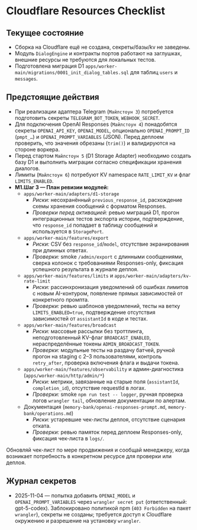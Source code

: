 # Cloudflare Resources Checklist

## Текущее состояние
- Сборка на Cloudflare ещё не создана, секреты/базы/kv не заведены.
- Модуль `DialogEngine` и контракты портов работают на заглушках, внешние ресурсы не требуются для локальных тестов.
- Подготовлена миграция D1 `apps/worker-main/migrations/0001_init_dialog_tables.sql` для таблиц `users` и `messages`.

## Предстоящие действия
- При реализации адаптера Telegram (`Майлстоун 3`) потребуется подготовить секреты `TELEGRAM_BOT_TOKEN`, `WEBHOOK_SECRET`.
- Для подключения OpenAI Responses (`Майлстоун 4`) понадобятся секреты `OPENAI_API_KEY`, `OPENAI_MODEL`, опционально `OPENAI_PROMPT_ID` (`pmpt_…`) и `OPENAI_PROMPT_VARIABLES` (JSON). Перед деплоем проверить, что значения обрезаны (`trim()`) и валидируются на стороне воркера.
- Перед стартом `Майлстоун 5` (D1 Storage Adapter) необходимо создать базу D1 и выполнить миграции согласно спецификации хранения диалогов.
- Лимиты (`Майлстоун 6`) потребуют KV namespace `RATE_LIMIT_KV` и флаг `LIMITS_ENABLED`.
- **М1.Шаг 3 — План ревизии модулей:**
  - `apps/worker-main/adapters/d1-storage`
    - *Риски:* несохранённый `previous_response_id`, расхождение схемы хранения сообщений с форматом Responses.
    - *Проверки перед активацией:* ревью миграций D1, прогон интеграционных тестов экспорта истории, подтверждение, что `response_id` попадает в таблицу сообщений и используется в `StoragePort`.
  - `apps/worker-main/features/export`
    - *Риски:* CSV без `response_id`/`model`, отсутствие экранирования при длинных ответах.
    - *Проверки:* smoke `/admin/export` с длинными сообщениями, сверка колонок с требованиями Responses-only, фиксация успешного результата в журнале деплоя.
  - `apps/worker-main/features/limits` и `apps/worker-main/adapters/kv-rate-limit`
    - *Риски:* рассинхронизация уведомлений об ошибках лимитов с новым AI-контуром, появление прямых зависимостей от конкретного промпта.
    - *Проверки:* ревью шаблонов уведомлений, тесты на ветку `LIMITS_ENABLED=true`, подтверждение отсутствия зависимостей от `assistantId` в коде и тестах.
  - `apps/worker-main/features/broadcast`
    - *Риски:* массовые рассылки без троттлинга, неподготовленный KV-флаг `BROADCAST_ENABLED`, нераспределённые токены `ADMIN_BROADCAST_TOKEN`.
    - *Проверки:* модульные тесты на раздачу батчей, ручной прогон на staging с 2–3 пользователями, контроль `retry_after`, проверка включения флага и выдачи токена.
  - `apps/worker-main/features/observability` и админ-диагностика (`apps/worker-main/http/admin/*`)
    - *Риски:* метрики, завязанные на старые поля (`assistantId`, `completion_id`), отсутствие requestId в логах.
    - *Проверки:* smoke `npm run test -- logger`, ручная проверка логов `wrangler tail`, обновление документации по алертам.
  - Документация (`memory-bank/openai-responses-prompt.md`, `memory-bank/operations.md`)
    - *Риски:* устаревшие чек-листы деплоя, отсутствие сценария отката.
    - *Проверки:* ревью памяток перед деплоем Responses-only, фиксация чек-листа в `logs/`.

Обновляй чек-лист по мере продвижения и сообщай менеджеру, когда возникает потребность в конкретном ресурсе для проверки или деплоя.

## Журнал секретов
- 2025-11-04 — попытка добавить `OPENAI_MODEL` и `OPENAI_PROMPT_VARIABLES` через `wrangler secret put` (ответственный: gpt-5-codex). Заблокировано политикой npm (`403 Forbidden` на пакет `wrangler`), секреты не созданы; требуется доступ к Cloudflare окружению и разрешение на установку `wrangler`.
